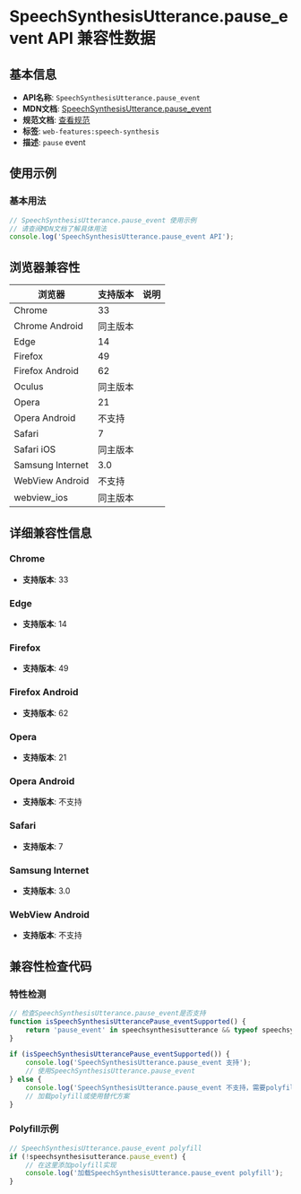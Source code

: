 # SpeechSynthesisUtterance.pause_event API 兼容性数据

## 基本信息

- **API名称**: `SpeechSynthesisUtterance.pause_event`
- **MDN文档**: [SpeechSynthesisUtterance.pause_event](https://developer.mozilla.org/docs/Web/API/SpeechSynthesisUtterance/pause_event)
- **规范文档**: [查看规范](https://webaudio.github.io/web-speech-api/#eventdef-speechsynthesisutterance-pause,https://webaudio.github.io/web-speech-api/#dom-speechsynthesisutterance-onpause)
- **标签**: `web-features:speech-synthesis`
- **描述**: `pause` event

## 使用示例

### 基本用法

```javascript
// SpeechSynthesisUtterance.pause_event 使用示例
// 请查阅MDN文档了解具体用法
console.log('SpeechSynthesisUtterance.pause_event API');
```

## 浏览器兼容性

| 浏览器 | 支持版本 | 说明 |
|--------|----------|------|
| Chrome | 33 |  |
| Chrome Android | 同主版本 |  |
| Edge | 14 |  |
| Firefox | 49 |  |
| Firefox Android | 62 |  |
| Oculus | 同主版本 |  |
| Opera | 21 |  |
| Opera Android | 不支持 |  |
| Safari | 7 |  |
| Safari iOS | 同主版本 |  |
| Samsung Internet | 3.0 |  |
| WebView Android | 不支持 |  |
| webview_ios | 同主版本 |  |

## 详细兼容性信息

### Chrome

- **支持版本**: 33

### Edge

- **支持版本**: 14

### Firefox

- **支持版本**: 49

### Firefox Android

- **支持版本**: 62

### Opera

- **支持版本**: 21

### Opera Android

- **支持版本**: 不支持

### Safari

- **支持版本**: 7

### Samsung Internet

- **支持版本**: 3.0

### WebView Android

- **支持版本**: 不支持

## 兼容性检查代码

### 特性检测

```javascript
// 检查SpeechSynthesisUtterance.pause_event是否支持
function isSpeechSynthesisUtterancePause_eventSupported() {
    return 'pause_event' in speechsynthesisutterance && typeof speechsynthesisutterance.pause_event === 'function';
}

if (isSpeechSynthesisUtterancePause_eventSupported()) {
    console.log('SpeechSynthesisUtterance.pause_event 支持');
    // 使用SpeechSynthesisUtterance.pause_event
} else {
    console.log('SpeechSynthesisUtterance.pause_event 不支持，需要polyfill');
    // 加载polyfill或使用替代方案
}
```

### Polyfill示例

```javascript
// SpeechSynthesisUtterance.pause_event polyfill
if (!speechsynthesisutterance.pause_event) {
    // 在这里添加polyfill实现
    console.log('加载SpeechSynthesisUtterance.pause_event polyfill');
}
```

